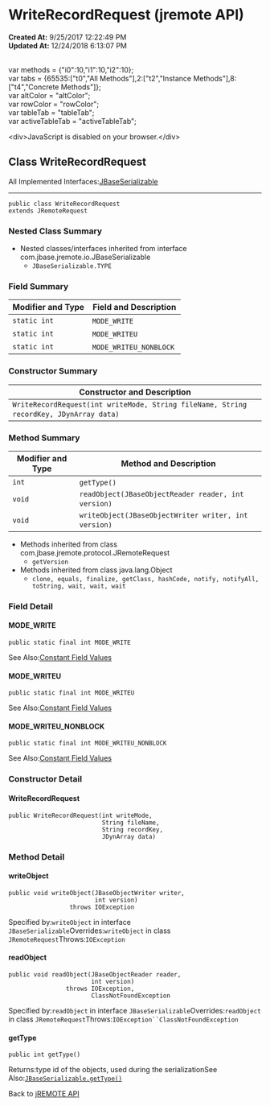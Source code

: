 # WriteRecordRequest (jremote API)

**Created At:** 9/25/2017 12:22:49 PM  
**Updated At:** 12/24/2018 6:13:07 PM  

<!--<br>    try {<br>        if (location.href.indexOf('is-external=true') == -1) {<br>            parent.document.title="WriteRecordRequest (jremote   API)";<br>        }<br>    }<br>    catch(err) {<br>    }<br>//--><br>var methods = {"i0":10,"i1":10,"i2":10};<br>var tabs = {65535:["t0","All Methods"],2:["t2","Instance Methods"],8:["t4","Concrete Methods"]};<br>var altColor = "altColor";<br>var rowColor = "rowColor";<br>var tableTab = "tableTab";<br>var activeTableTab = "activeTableTab";&lt;div&gt;JavaScript is disabled on your browser.&lt;/div&gt;


## Class WriteRecordRequest

All Implemented Interfaces:[JBaseSerializable](/39250-io/com_jbase_jremote_io_jbaseserializable "interface in com.jbase.jremote.io")
* * *


```
public class WriteRecordRequest
extends JRemoteRequest
```

### Nested Class Summary

- Nested classes/interfaces inherited from interface com.jbase.jremote.io.JBaseSerializable
    - `JBaseSerializable.TYPE`






### Field Summary


| Modifier and Type<br> | Field and Description<br> |
| --- | --- |
| `static int`<br> | `MODE_WRITE` <br> |
| `static int`<br> | `MODE_WRITEU` <br> |
| `static int`<br> | `MODE_WRITEU_NONBLOCK` <br> |






### Constructor Summary


| Constructor and Description<br> |
| --- |
| `WriteRecordRequest(int writeMode, String fileName, String recordKey, JDynArray data)` <br> |






### Method Summary


| Modifier and Type<br> | Method and Description<br> |
| --- | --- |
| `int`<br> | `getType()` <br> |
| `void`<br> | `readObject(JBaseObjectReader reader, int version)` <br> |
| `void`<br> | `writeObject(JBaseObjectWriter writer, int version)` <br> |


- Methods inherited from class com.jbase.jremote.protocol.JRemoteRequest
    - `getVersion`
- Methods inherited from class java.lang.Object
    - `clone, equals, finalize, getClass, hashCode, notify, notifyAll, toString, wait, wait, wait`

### Field Detail

#### MODE\_WRITE

```
public static final int MODE_WRITE
```
See Also:[Constant Field Values](299736-constant-values)
#### MODE\_WRITEU

```
public static final int MODE_WRITEU
```
See Also:[Constant Field Values](299736-constant-values)
#### MODE\_WRITEU\_NONBLOCK

```
public static final int MODE_WRITEU_NONBLOCK
```
See Also:[Constant Field Values](299736-constant-values)


### 


### Constructor Detail

#### WriteRecordRequest

```
public WriteRecordRequest(int writeMode,
                          String fileName,
                          String recordKey,
                          JDynArray data)
```



### 


### Method Detail

#### writeObject

```
public void writeObject(JBaseObjectWriter writer,
                        int version)
                 throws IOException
```
Specified by:`writeObject` in interface `JBaseSerializable`Overrides:`writeObject` in class `JRemoteRequest`Throws:`IOException`
#### readObject

```
public void readObject(JBaseObjectReader reader,
                       int version)
                throws IOException,
                       ClassNotFoundException
```
Specified by:`readObject` in interface `JBaseSerializable`Overrides:`readObject` in class `JRemoteRequest`Throws:`IOException``ClassNotFoundException`
#### getType

```
public int getType()
```
Returns:type id of the objects, used during the serializationSee Also:[`JBaseSerializable.getType()`](/39250-io/com_jbase_jremote_io_jbaseserializable#getType--)

Back to [jREMOTE API](com_jbase_jremote_package-summary)



